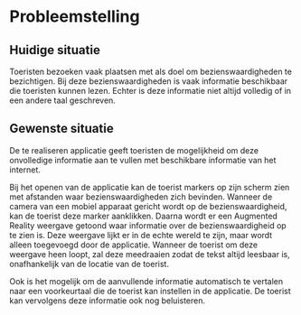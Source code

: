 # Probleemstelling

## Huidige situatie
Toeristen bezoeken vaak plaatsen met als doel om bezienswaardigheden te bezichtigen. Bij deze bezienswaardigheden is vaak informatie beschikbaar die toeristen kunnen lezen. Echter is deze informatie niet altijd volledig of in een andere taal geschreven. 

## Gewenste situatie
De te realiseren applicatie geeft toeristen de mogelijkheid om deze onvolledige informatie aan te vullen met beschikbare informatie van het internet.

Bij het openen van de applicatie kan de toerist markers op zijn scherm zien met afstanden waar bezienswaardigheden zich bevinden. Wanneer de camera van een mobiel apparaat gericht wordt op de bezienswaardigheid, kan de toerist deze marker aanklikken. Daarna wordt er een Augmented Reality weergave getoond waar informatie over de bezienswaardigheid op te zien is. Deze weergave lijkt er in de echte wereld te zijn, maar wordt alleen toegevoegd door de applicatie. Wanneer de toerist om deze weergave heen loopt, zal deze meedraaien zodat de tekst altijd leesbaar is, onafhankelijk van de locatie van de toerist.

Ook is het mogelijk om de aanvullende informatie automatisch te vertalen naar een voorkeurtaal die de toerist kan instellen in de applicatie. De toerist kan vervolgens deze informatie ook nog beluisteren.
